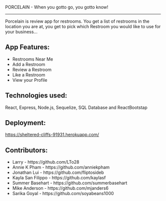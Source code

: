 PORCELAIN - When you gotto go, you gotto know!
***

Porcelain is review app for restrooms. You get a list of restrooms in the location you are at, you get to pick which Restroom you would like to use for your business...

## App Features:
<ul>
<li>Restrooms Near Me
<li>Add a Restroom
<li>Review a Restroom
<li>Like a Restroom
<li>View your Profile
 </ul>

## Technologies used:

React, Express, Node.js, Sequelize, SQL Database and ReactBootstap 

## Deployment:

https://sheltered-cliffs-91931.herokuapp.com/


## Contributors:
<ul>
<li> Larry - https://github.com/LTo28
<li> Annie K Pham - https://github.com/anniekpham
<li> Jonathan Lui - https://github.com/fliptosideb
<li> Kayla San Filippo - https://github.com/kaylasf
<li> Summer Basehart - https://github.com/summerbasehart
<li> Mike Anderson - https://github.com/mjanders6
<li> Sarika Goyal - https://github.com/soyabeans1000
</ul>


